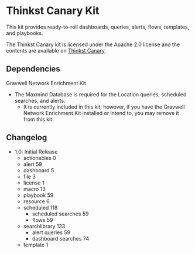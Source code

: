 # Thinkst Canary Kit

This kit provides ready-to-roll dashboards, queries, alerts, flows, templates, and playbooks.

The Thinkst Canary kit is licensed under the Apache 2.0 license and the contents are available on [Thinkst Canary](https://github.com/gravwell/kits/tree/main/thinkst-canary).

## Dependencies
Gravwell Network Enrichment Kit
- The Maxmind Database is required for the Location queries, scheduled searches, and alerts. 
	- It is currently included in this kit; however, if you have the Gravwell Network Enrichment Kit installed or intend to, you may remove it from this kit. 

## Changelog
- 1.0: Initial Release
	- actionables 0
	- alert 59
	- dashboard 5
	- file 3
	- license 1
	- macro 13
	- playbook 59
	- resource 6
	- scheduled 118
		- scheduled searches 59
		- flows 59
	- searchlibrary 133
		- alert queries 59
		- dashboard searches 74
	- template 1